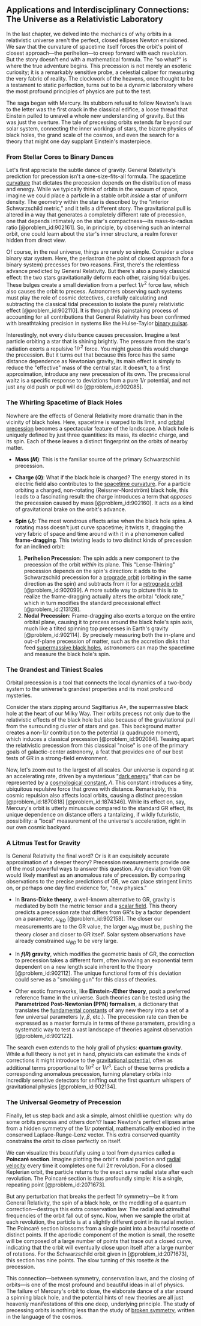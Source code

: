 ## Applications and Interdisciplinary Connections: The Universe as a Relativistic Laboratory

In the last chapter, we delved into the mechanics of why orbits in a relativistic universe aren't the perfect, closed ellipses Newton envisioned. We saw that the curvature of spacetime itself forces the orbit's point of closest approach—the perihelion—to creep forward with each revolution. But the story doesn't end with a mathematical formula. The "so what?" is where the true adventure begins. This precession is not merely an esoteric curiosity; it is a remarkably sensitive probe, a celestial caliper for measuring the very fabric of reality. The clockwork of the heavens, once thought to be a testament to static perfection, turns out to be a dynamic laboratory where the most profound principles of physics are put to the test.

The saga began with Mercury. Its stubborn refusal to follow Newton's laws to the letter was the first crack in the classical edifice, a loose thread that Einstein pulled to unravel a whole new understanding of gravity. But this was just the overture. The tale of precessing orbits extends far beyond our solar system, connecting the inner workings of stars, the bizarre physics of black holes, the grand scale of the cosmos, and even the search for a theory that might one day supplant Einstein's masterpiece.

### From Stellar Cores to Binary Dances

Let's first appreciate the subtle dance of gravity. General Relativity's prediction for precession isn't a one-size-fits-all formula. The [spacetime curvature](@article_id:160597) that dictates the precession depends on the distribution of mass and energy. While we typically think of orbits in the vacuum of space, imagine we could place a particle in a stable orbit *inside* a star of uniform density. The geometry within the star is described by the "interior Schwarzschild metric," and it tells a different story. The gravitational pull is altered in a way that generates a completely different rate of precession, one that depends intimately on the star's compactness—its mass-to-radius ratio [@problem_id:902161]. So, in principle, by observing such an internal orbit, one could learn about the star's inner structure, a realm forever hidden from direct view.

Of course, in the real universe, things are rarely so simple. Consider a close binary star system. Here, the periastron (the point of closest approach for a binary system) precesses for two reasons. First, there's the relentless advance predicted by General Relativity. But there's also a purely classical effect: the two stars gravitationally deform each other, raising tidal bulges. These bulges create a small deviation from a perfect $1/r^2$ force law, which also causes the orbit to precess. Astronomers observing such systems must play the role of cosmic detectives, carefully calculating and subtracting the classical tidal precession to isolate the purely relativistic effect [@problem_id:902110]. It is through this painstaking process of accounting for all contributions that General Relativity has been confirmed with breathtaking precision in systems like the Hulse-Taylor [binary pulsar](@article_id:157135).

Interestingly, not every disturbance causes precession. Imagine a test particle orbiting a star that is shining brightly. The pressure from the star's radiation exerts a repulsive $1/r^2$ force. You might guess this would change the precession. But it turns out that because this force has the same distance dependence as Newtonian gravity, its main effect is simply to reduce the "effective" mass of the central star. It doesn't, to a first approximation, introduce any new precession of its own. The precessional waltz is a specific response to deviations from a pure $1/r$ potential, and not just any old push or pull will do [@problem_id:902085].

### The Whirling Spacetime of Black Holes

Nowhere are the effects of General Relativity more dramatic than in the vicinity of black holes. Here, spacetime is warped to its limit, and [orbital precession](@article_id:184102) becomes a spectacular feature of the landscape. A black hole is uniquely defined by just three quantities: its mass, its electric charge, and its spin. Each of these leaves a distinct fingerprint on the orbits of nearby matter.

- **Mass ($M$)**: This is the familiar source of the primary Schwarzschild precession.

- **Charge ($Q$)**: What if the black hole is charged? The energy stored in its electric field also contributes to the [spacetime curvature](@article_id:160597). For a particle orbiting a charged, non-rotating (Reissner-Nordström) black hole, this leads to a fascinating result: the charge introduces a term that *opposes* the precession caused by mass [@problem_id:902160]. It acts as a kind of gravitational brake on the orbit's advance.

- **Spin ($J$)**: The most wondrous effects arise when the black hole spins. A rotating mass doesn't just curve spacetime; it twists it, dragging the very fabric of space and time around with it in a phenomenon called **frame-dragging**. This twisting leads to two distinct kinds of precession for an inclined orbit:
    1.  **Perihelion Precession**: The spin adds a new component to the precession of the orbit *within* its plane. This "Lense-Thirring" precession depends on the spin's direction: it adds to the Schwarzschild precession for a [prograde orbit](@article_id:269949) (orbiting in the same direction as the spin) and subtracts from it for a [retrograde orbit](@article_id:271992) [@problem_id:902099]. A more subtle way to picture this is to realize the frame-dragging actually alters the orbital "clock rate," which in turn modifies the standard precessional effect [@problem_id:213128].
    2.  **Nodal Precession**: Frame-dragging also exerts a torque on the entire orbital plane, causing it to precess around the black hole's spin axis, much like a tilted spinning top precesses in Earth's gravity [@problem_id:902114]. By precisely measuring both the in-plane and out-of-plane precession of matter, such as the accretion disks that feed [supermassive black holes](@article_id:157302), astronomers can map the spacetime and measure the black hole's spin.

### The Grandest and Tiniest Scales

Orbital precession is a tool that connects the local dynamics of a two-body system to the universe's grandest properties and its most profound mysteries.

Consider the stars zipping around Sagittarius A*, the supermassive black hole at the heart of our Milky Way. Their orbits precess not only due to the relativistic effects of the black hole but also because of the gravitational pull from the surrounding cluster of stars and gas. This background matter creates a non-$1/r$ contribution to the potential (a quadrupole moment), which induces a classical precession [@problem_id:902084]. Teasing apart the relativistic precession from this classical "noise" is one of the primary goals of galactic-center astronomy, a feat that provides one of our best tests of GR in a strong-field environment.

Now, let's zoom out to the largest of all scales. Our universe is expanding at an accelerating rate, driven by a mysterious "[dark energy](@article_id:160629)" that can be represented by a [cosmological constant](@article_id:158803), $\Lambda$. This constant introduces a tiny, ubiquitous repulsive force that grows with distance. Remarkably, this cosmic repulsion also affects local orbits, causing a distinct precession [@problem_id:1870818] [@problem_id:1874346]. While its effect on, say, Mercury's orbit is utterly minuscule compared to the standard GR effect, its unique dependence on distance offers a tantalizing, if wildly futuristic, possibility: a "local" measurement of the universe's acceleration, right in our own cosmic backyard.

### A Litmus Test for Gravity

Is General Relativity the final word? Or is it an exquisitely accurate approximation of a deeper theory? Precession measurements provide one of the most powerful ways to answer this question. Any deviation from GR would likely manifest as an anomalous rate of precession. By comparing observations to the precise predictions of GR, we can place stringent limits on, or perhaps one day find evidence for, "new physics."

- In **Brans-Dicke theory**, a well-known alternative to GR, gravity is mediated by both the metric tensor and a [scalar field](@article_id:153816). This theory predicts a precession rate that differs from GR's by a factor dependent on a parameter, $\omega_{BD}$ [@problem_id:902158]. The closer our measurements are to the GR value, the larger $\omega_{BD}$ must be, pushing the theory closer and closer to GR itself. Solar system observations have already constrained $\omega_{BD}$ to be very large.

- In **$f(R)$ gravity**, which modifies the geometric basis of GR, the correction to precession takes a different form, often involving an exponential term dependent on a new length scale inherent to the theory [@problem_id:902112]. The unique functional form of this deviation could serve as a "smoking gun" for this class of theories.

- Other exotic frameworks, like **Einstein-Æther theory**, posit a preferred reference frame in the universe. Such theories can be tested using the **Parametrized Post-Newtonian (PPN) formalism**, a dictionary that translates the [fundamental constants](@article_id:148280) of any new theory into a set of a few universal parameters ($\gamma, \beta$, etc.). The precession rate can then be expressed as a master formula in terms of these parameters, providing a systematic way to test a vast landscape of theories against observation [@problem_id:902122].

The search even extends to the holy grail of physics: **quantum gravity**. While a full theory is not yet in hand, physicists can estimate the kinds of corrections it might introduce to the [gravitational potential](@article_id:159884), often as additional terms proportional to $1/r^2$ or $1/r^3$. Each of these terms predicts a corresponding anomalous precession, turning planetary orbits into incredibly sensitive detectors for sniffing out the first quantum whispers of gravitational physics [@problem_id:902134].

### The Universal Geometry of Precession

Finally, let us step back and ask a simple, almost childlike question: why do some orbits precess and others don't? Isaac Newton's perfect ellipses arise from a hidden symmetry of the $1/r$ potential, mathematically embodied in the conserved Laplace-Runge-Lenz vector. This extra conserved quantity constrains the orbit to close perfectly on itself.

We can visualize this beautifully using a tool from dynamics called a **Poincaré section**. Imagine plotting the orbit's radial position and [radial velocity](@article_id:159330) every time it completes one full $2\pi$ revolution. For a closed Keplerian orbit, the particle returns to the exact same radial state after each revolution. The Poincaré section is thus profoundly simple: it is a single, repeating point [@problem_id:2071673].

But any perturbation that breaks the perfect $1/r$ symmetry—be it from General Relativity, the spin of a black hole, or the meddling of a quantum correction—destroys this extra conservation law. The radial and azimuthal frequencies of the orbit fall out of sync. Now, when we sample the orbit at each revolution, the particle is at a slightly different point in its radial motion. The Poincaré section blossoms from a single point into a beautiful rosette of distinct points. If the aperiodic component of the motion is small, the rosette will be composed of a large number of points that trace out a closed curve, indicating that the orbit will eventually close upon itself after a large number of rotations. For the Schwarzschild orbit given in [@problem_id:2071673], this section has nine points. The slow turning of this rosette *is* the precession.

This connection—between symmetry, conservation laws, and the closing of orbits—is one of the most profound and beautiful ideas in all of physics. The failure of Mercury's orbit to close, the elaborate dance of a star around a spinning black hole, and the potential hints of new theories are all just heavenly manifestations of this one deep, underlying principle. The study of precessing orbits is nothing less than the study of [broken symmetry](@article_id:158500), written in the language of the cosmos.
